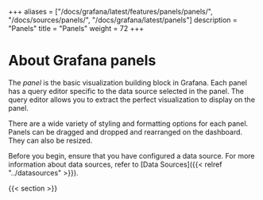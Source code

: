 +++
aliases = ["/docs/grafana/latest/features/panels/panels/", "/docs/sources/panels/", "/docs/grafana/latest/panels"]
description = "Panels"
title = "Panels"
weight = 72
+++

# About Grafana panels

The _panel_ is the basic visualization building block in Grafana. Each panel has a query editor specific to the data source selected in the panel. The query editor allows you to extract the perfect visualization to display on the panel.

There are a wide variety of styling and formatting options for each panel. Panels can be dragged and dropped and rearranged on the dashboard. They can also be resized.

Before you begin, ensure that you have configured a data source. For more information about data sources, refer to [Data Sources]({{< relref "../datasources" >}}).

{{< section >}}
